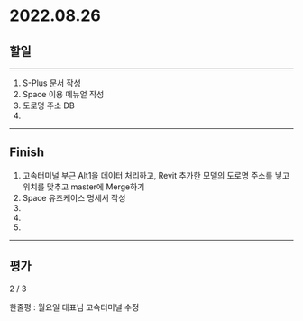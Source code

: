 # 2022.08.26

## 할일

------

1. S-Plus 문서 작성
2. Space 이용 메뉴얼 작성
3. 도로명 주소 DB
4. 








------

## Finish

1. 고속터미널 부근 Alt1을 데이터 처리하고, Revit 추가한 모델의 도로명 주소를 넣고 위치를 맞추고 master에 Merge하기
2. Space 유즈케이스 명세서 작성
3. 
4. 
5. 


------

## 평가

  2 / 3

한줄평 : 월요일 대표님 고속터미널 수정